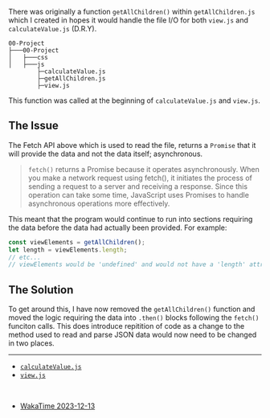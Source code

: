 There was originally a function `getAllChildren()` within `getAllChildren.js` which I created in hopes it would handle the file I/O for both `view.js` and `calculateValue.js` (D.R.Y).

```
00-Project
├───00-Project
│   ├───css
│   ├───js
        ├─calculateValue.js
        ├─getAllChildren.js
        ├─view.js
```

This function was called at the beginning of `calculateValue.js` and `view.js`.

## The Issue

The Fetch API above which is used to read the file, returns a `Promise` that it will provide
the data and not the data itself; asynchronous. 

> `fetch()` returns a Promise because it operates asynchronously. When you make a network request using fetch(), it initiates the process of sending a request to a server and receiving a response. Since this operation can take some time, JavaScript uses Promises to handle asynchronous operations more effectively.

This meant that the program would continue to run into sections requiring the data before the
data had actually been provided. For example:

```js
const viewElements = getAllChildren();
let length = viewElements.length;
// etc...
// viewElements would be 'undefined' and would not have a 'length' attribute yet.
```

## The Solution

To get around this, I have now removed the `getAllChildren()` function and moved the logic
requiring the data into `.then()` blocks following the `fetch()` funciton calls. This does introduce repitition of code as a change to the method used to read and parse JSON data would now need to be changed in two places.

---

- [`calculateValue.js`](/00-Project/js/calculateValue.js)
- [`view.js`](/00-Project/js/view.js)

<br>

- [WakaTime 2023-12-13](https://wakatime.com/@coreyrichardson/projects/ndvtnsilnw?start=2023-12-13&end=2023-12-13)